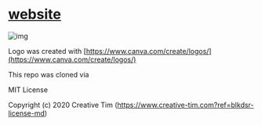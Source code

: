 # [website](https://berlin-programming-for-fun-and-profit.github.io/website/)

![img](https://user-images.githubusercontent.com/3501767/103159196-9bec8d80-47c6-11eb-833a-bb4421ef1a40.gif)

Logo was created with [https://www.canva.com/create/logos/](https://www.canva.com/create/logos/)

This repo was cloned via

MIT License

Copyright (c) 2020 Creative Tim (https://www.creative-tim.com?ref=blkdsr-license-md)
